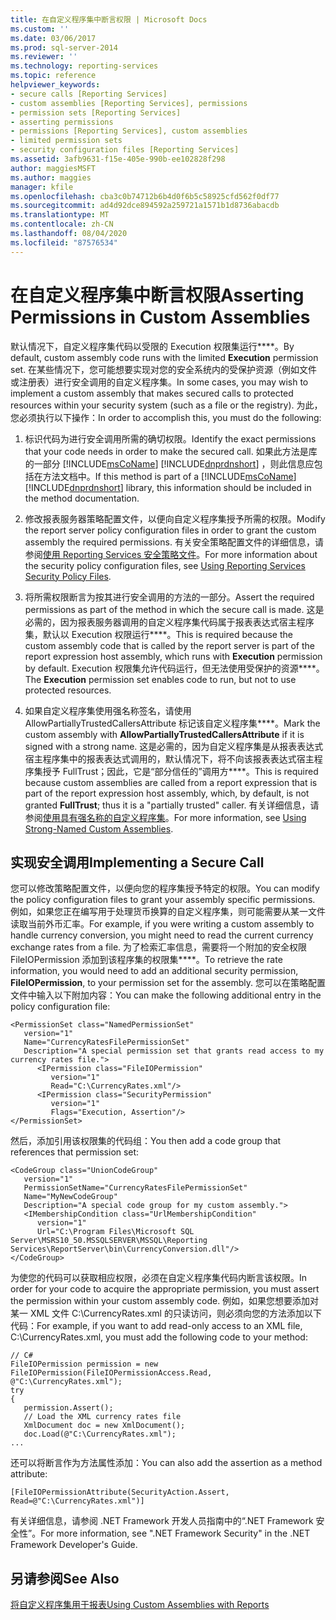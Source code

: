 ```yaml
---
title: 在自定义程序集中断言权限 | Microsoft Docs
ms.custom: ''
ms.date: 03/06/2017
ms.prod: sql-server-2014
ms.reviewer: ''
ms.technology: reporting-services
ms.topic: reference
helpviewer_keywords:
- secure calls [Reporting Services]
- custom assemblies [Reporting Services], permissions
- permission sets [Reporting Services]
- asserting permissions
- permissions [Reporting Services], custom assemblies
- limited permission sets
- security configuration files [Reporting Services]
ms.assetid: 3afb9631-f15e-405e-990b-ee102828f298
author: maggiesMSFT
ms.author: maggies
manager: kfile
ms.openlocfilehash: cba3c0b74712b6b4d0f6b5c58925cfd562f0df77
ms.sourcegitcommit: ad4d92dce894592a259721a1571b1d8736abacdb
ms.translationtype: MT
ms.contentlocale: zh-CN
ms.lasthandoff: 08/04/2020
ms.locfileid: "87576534"
---
```

# <a name="asserting-permissions-in-custom-assemblies"></a><span data-ttu-id="6868d-102">在自定义程序集中断言权限</span><span class="sxs-lookup"><span data-stu-id="6868d-102">Asserting Permissions in Custom Assemblies</span></span>
  <span data-ttu-id="6868d-103">默认情况下，自定义程序集代码以受限的 Execution 权限集运行\*\*\*\*。</span><span class="sxs-lookup"><span data-stu-id="6868d-103">By default, custom assembly code runs with the limited **Execution** permission set.</span></span> <span data-ttu-id="6868d-104">在某些情况下，您可能想要实现对您的安全系统内的受保护资源（例如文件或注册表）进行安全调用的自定义程序集。</span><span class="sxs-lookup"><span data-stu-id="6868d-104">In some cases, you may wish to implement a custom assembly that makes secured calls to protected resources within your security system (such as a file or the registry).</span></span> <span data-ttu-id="6868d-105">为此，您必须执行以下操作：</span><span class="sxs-lookup"><span data-stu-id="6868d-105">In order to accomplish this, you must do the following:</span></span>  
  
1.  <span data-ttu-id="6868d-106">标识代码为进行安全调用所需的确切权限。</span><span class="sxs-lookup"><span data-stu-id="6868d-106">Identify the exact permissions that your code needs in order to make the secured call.</span></span> <span data-ttu-id="6868d-107">如果此方法是库的一部分 [!INCLUDE[msCoName](../../includes/msconame-md.md)] [!INCLUDE[dnprdnshort](../../includes/dnprdnshort-md.md)] ，则此信息应包括在方法文档中。</span><span class="sxs-lookup"><span data-stu-id="6868d-107">If this method is part of a [!INCLUDE[msCoName](../../includes/msconame-md.md)] [!INCLUDE[dnprdnshort](../../includes/dnprdnshort-md.md)] library, this information should be included in the method documentation.</span></span>  
  
2.  <span data-ttu-id="6868d-108">修改报表服务器策略配置文件，以便向自定义程序集授予所需的权限。</span><span class="sxs-lookup"><span data-stu-id="6868d-108">Modify the report server policy configuration files in order to grant the custom assembly the required permissions.</span></span> <span data-ttu-id="6868d-109">有关安全策略配置文件的详细信息，请参阅[使用 Reporting Services 安全策略文件](../extensions/secure-development/using-reporting-services-security-policy-files.md)。</span><span class="sxs-lookup"><span data-stu-id="6868d-109">For more information about the security policy configuration files, see [Using Reporting Services Security Policy Files](../extensions/secure-development/using-reporting-services-security-policy-files.md).</span></span>  
  
3.  <span data-ttu-id="6868d-110">将所需权限断言为按其进行安全调用的方法的一部分。</span><span class="sxs-lookup"><span data-stu-id="6868d-110">Assert the required permissions as part of the method in which the secure call is made.</span></span> <span data-ttu-id="6868d-111">这是必需的，因为报表服务器调用的自定义程序集代码属于报表表达式宿主程序集，默认以 Execution 权限运行\*\*\*\*。</span><span class="sxs-lookup"><span data-stu-id="6868d-111">This is required because the custom assembly code that is called by the report server is part of the report expression host assembly, which runs with **Execution** permission by default.</span></span> <span data-ttu-id="6868d-112">Execution 权限集允许代码运行，但无法使用受保护的资源\*\*\*\*。</span><span class="sxs-lookup"><span data-stu-id="6868d-112">The **Execution** permission set enables code to run, but not to use protected resources.</span></span>  
  
4.  <span data-ttu-id="6868d-113">如果自定义程序集使用强名称签名，请使用 AllowPartiallyTrustedCallersAttribute 标记该自定义程序集\*\*\*\*。</span><span class="sxs-lookup"><span data-stu-id="6868d-113">Mark the custom assembly with **AllowPartiallyTrustedCallersAttribute** if it is signed with a strong name.</span></span> <span data-ttu-id="6868d-114">这是必需的，因为自定义程序集是从报表表达式宿主程序集中的报表表达式调用的，默认情况下，将不向该报表表达式宿主程序集授予 FullTrust；因此，它是“部分信任的”调用方\*\*\*\*。</span><span class="sxs-lookup"><span data-stu-id="6868d-114">This is required because custom assemblies are called from a report expression that is part of the report expression host assembly, which, by default, is not granted **FullTrust**; thus it is a "partially trusted" caller.</span></span> <span data-ttu-id="6868d-115">有关详细信息，请参阅[使用具有强名称的自定义程序集](using-strong-named-custom-assemblies.md)。</span><span class="sxs-lookup"><span data-stu-id="6868d-115">For more information, see [Using Strong-Named Custom Assemblies](using-strong-named-custom-assemblies.md).</span></span>  
  
## <a name="implementing-a-secure-call"></a><span data-ttu-id="6868d-116">实现安全调用</span><span class="sxs-lookup"><span data-stu-id="6868d-116">Implementing a Secure Call</span></span>  
 <span data-ttu-id="6868d-117">您可以修改策略配置文件，以便向您的程序集授予特定的权限。</span><span class="sxs-lookup"><span data-stu-id="6868d-117">You can modify the policy configuration files to grant your assembly specific permissions.</span></span> <span data-ttu-id="6868d-118">例如，如果您正在编写用于处理货币换算的自定义程序集，则可能需要从某一文件读取当前外币汇率。</span><span class="sxs-lookup"><span data-stu-id="6868d-118">For example, if you were writing a custom assembly to handle currency conversion, you might need to read the current currency exchange rates from a file.</span></span> <span data-ttu-id="6868d-119">为了检索汇率信息，需要将一个附加的安全权限 FileIOPermission 添加到该程序集的权限集\*\*\*\*。</span><span class="sxs-lookup"><span data-stu-id="6868d-119">To retrieve the rate information, you would need to add an additional security permission, **FileIOPermission**, to your permission set for the assembly.</span></span> <span data-ttu-id="6868d-120">您可以在策略配置文件中输入以下附加内容：</span><span class="sxs-lookup"><span data-stu-id="6868d-120">You can make the following additional entry in the policy configuration file:</span></span>  
  
```  
<PermissionSet class="NamedPermissionSet"  
   version="1"  
   Name="CurrencyRatesFilePermissionSet"  
   Description="A special permission set that grants read access to my currency rates file.">  
      <IPermission class="FileIOPermission"  
         version="1"  
         Read="C:\CurrencyRates.xml"/>  
      <IPermission class="SecurityPermission"  
         version="1"  
         Flags="Execution, Assertion"/>  
</PermissionSet>  
```  
  
 <span data-ttu-id="6868d-121">然后，添加引用该权限集的代码组：</span><span class="sxs-lookup"><span data-stu-id="6868d-121">You then add a code group that references that permission set:</span></span>  
  
```  
<CodeGroup class="UnionCodeGroup"  
   version="1"  
   PermissionSetName="CurrencyRatesFilePermissionSet"  
   Name="MyNewCodeGroup"  
   Description="A special code group for my custom assembly.">  
   <IMembershipCondition class="UrlMembershipCondition"  
      version="1"  
      Url="C:\Program Files\Microsoft SQL Server\MSRS10_50.MSSQLSERVER\MSSQL\Reporting Services\ReportServer\bin\CurrencyConversion.dll"/>  
</CodeGroup>  
```  
  
 <span data-ttu-id="6868d-122">为使您的代码可以获取相应权限，必须在自定义程序集代码内断言该权限。</span><span class="sxs-lookup"><span data-stu-id="6868d-122">In order for your code to acquire the appropriate permission, you must assert the permission within your custom assembly code.</span></span> <span data-ttu-id="6868d-123">例如，如果您想要添加对某一 XML 文件 C:\CurrencyRates.xml 的只读访问，则必须向您的方法添加以下代码：</span><span class="sxs-lookup"><span data-stu-id="6868d-123">For example, if you want to add read-only access to an XML file, C:\CurrencyRates.xml, you must add the following code to your method:</span></span>  
  
```  
// C#  
FileIOPermission permission = new FileIOPermission(FileIOPermissionAccess.Read, @"C:\CurrencyRates.xml");  
try  
{  
   permission.Assert();  
   // Load the XML currency rates file  
   XmlDocument doc = new XmlDocument();  
   doc.Load(@"C:\CurrencyRates.xml");  
...  
```  
  
 <span data-ttu-id="6868d-124">还可以将断言作为方法属性添加：</span><span class="sxs-lookup"><span data-stu-id="6868d-124">You can also add the assertion as a method attribute:</span></span>  
  
```  
[FileIOPermissionAttribute(SecurityAction.Assert, Read=@"C:\CurrencyRates.xml")]  
```  
  
 <span data-ttu-id="6868d-125">有关详细信息，请参阅 .NET Framework 开发人员指南中的“.NET Framework 安全性”。</span><span class="sxs-lookup"><span data-stu-id="6868d-125">For more information, see ".NET Framework Security" in the .NET Framework Developer's Guide.</span></span>  
  
## <a name="see-also"></a><span data-ttu-id="6868d-126">另请参阅</span><span class="sxs-lookup"><span data-stu-id="6868d-126">See Also</span></span>  
 [<span data-ttu-id="6868d-127">将自定义程序集用于报表</span><span class="sxs-lookup"><span data-stu-id="6868d-127">Using Custom Assemblies with Reports</span></span>](using-custom-assemblies-with-reports.md)  
  
  
